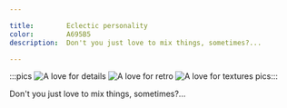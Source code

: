 ```yaml
---

title:        Eclectic personality
color:        A695B5
description:  Don't you just love to mix things, sometimes?...

---
```

:::pics
![A love for details](jpg)
![A love for retro](jpg)
![A love for textures](jpg)
pics:::

Don't you just love to mix things, sometimes?...
